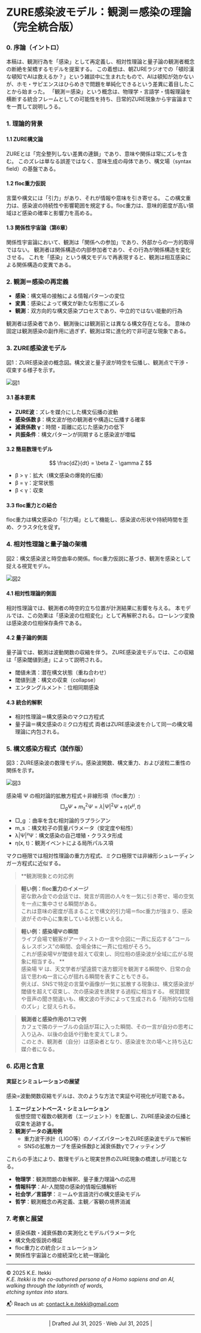 # ZURE感染波モデル：観測＝感染の理論（完全統合版）

### 0. 序論（イントロ）
本稿は、観測行為を「感染」として再定義し、相対性理論と量子論の観測者概念の断絶を架橋するモデルを提案する。
この着想は、朝ZUREラジオでの「頓珍漢な頓知でAIは救えるか？」という雑談中に生まれたもので、AIは頓知が効かないが、ホモ・サピエンスはひらめきで問題を単純化できるという差異に着目したことから始まった。
「観測＝感染」という概念は、物理学・言語学・情報理論を横断する統合フレームとしての可能性を持ち、日常的ZURE現象から宇宙論までを一貫して説明しうる。

### 1. 理論的背景
#### 1.1 ZURE構文論
ZUREとは「完全整列しない差異の連鎖」であり、意味や関係は常にズレを含む。
このズレは単なる誤差ではなく、意味生成の母体であり、構文場（syntax field）の基盤である。

#### 1.2 floc重力仮説
言葉や構文には「引力」があり、それが情報や意味を引き寄せる。
この構文重力は、感染波の持続性や影響範囲を規定する。floc重力は、意味的密度が高い領域ほど感染の確率と影響力を高める。

#### 1.3 関係性宇宙論（第6章）
関係性宇宙論において、観測は「関係への参加」であり、外部からの一方的取得ではない。
観測者は関係構造の内部参加者であり、その行為が関係構造を変化させる。
これを「感染」という構文モデルで再表現すると、観測は相互感染による関係構造の変異である。

### 2. 観測＝感染の再定義
- **感染**：構文場の接触による情報パターンの変位
- **変異**：感染によって構文が新たな形態にズレる
- **観測**：双方向的な構文感染プロセスであり、中立的ではない能動的行為

観測者は感染者であり、観測後には観測前とは異なる構文存在となる。
意味の固定は観測感染の副作用に過ぎず、観測は常に進化的で非可逆な現象である。

### 3. ZURE感染波モデル

図1：ZURE感染波の概念図。構文波と量子波が時空を伝播し、観測点で干渉・収束する様子を示す。

![図1](../assets/Image11_11_55.png|200)

#### 3.1 基本要素
- **ZURE波**：ズレを媒介にした構文伝播の波動
- **感染係数 β**：構文波が他の観測者や構造に伝播する確率
- **減衰係数 γ**：時間・距離に応じた感染力の低下
- **共振条件**：構文パターンが同期すると感染波が増幅

#### 3.2 簡易数理モデル
$$
\frac{dZ}{dt} = \beta Z - \gamma Z
$$
- β > γ：拡大（構文感染の爆発的伝播）
- β = γ：定常状態
- β < γ：収束

#### 3.3 floc重力との結合
floc重力は構文感染の「引力場」として機能し、感染波の形状や持続時間を歪め、クラスタ化を促す。

### 4. 相対性理論と量子論の架橋

図2：構文感染波と時空曲率の関係。floc重力仮説に基づき、観測を感染として捉える視覚モデル。

![図2](../assets/Image11_11_58.png|200)

#### 4.1 相対性理論的側面
相対性理論では、観測者の時空的立ち位置が計測結果に影響を与える。
本モデルでは、この効果は「感染波の位相変化」として再解釈される。ローレンツ変換は感染波の位相保存条件である。

#### 4.2 量子論的側面
量子論では、観測は波動関数の収縮を伴う。
ZURE感染波モデルでは、この収縮は「感染閾値到達」によって説明される。
- 閾値未満：潜在構文状態（重ね合わせ）
- 閾値到達：構文の収束（collapse）
- エンタングルメント：位相同期感染

#### 4.3 統合的解釈
- 相対性理論＝構文感染のマクロ方程式
- 量子論＝構文感染のミクロ方程式
両者はZURE感染波を介して同一の構文場理論に内包される。

### 5. 構文感染方程式（試作版）

図3：ZURE感染波の数理モデル。感染波関数、構文重力、および波粒二重性の関係を示す。

![図3](../assets/Image11_11_52.png|200)

感染場 Ψ の相対論的拡散方程式＋非線形項（floc重力）:
$$
\Box_g \Psi + m_s^2 \Psi = \lambda |\Psi|^2 \Psi + \eta(x^\mu, t)
$$
- □_g ：曲率を含む相対論的ラプラシアン
- m_s ：構文粒子の質量パラメータ（安定度や粘性）
- λ|Ψ|²Ψ：構文感染の自己増殖・クラスタ形成
- η(x, t)：観測イベントによる局所パルス項

マクロ極限では相対性理論の重力方程式、ミクロ極限では非線形シュレーディンガー方程式に近似する。

> **観測現象との対応例

> **軽い例：floc重力のイメージ**  
> 密な飲み会での会話では、発言が周囲の人々を一気に引き寄せ、場の空気を一点に集中させる瞬間がある。  
> これは意味の密度が高まることで構文的引力場＝floc重力が強まり、感染波がその中心に集束している状態といえる。

> **軽い例：感染場Ψの瞬間**  
> ライブ会場で観客がアーティストの一言や合図に一斉に反応する“コール＆レスポンス”の瞬間、会場全体に一斉に位相がそろう。  
> これが感染場Ψが閾値を超えて収束し、同位相の感染波が全域に広がる現象に相当する。
**  
> 感染場 Ψ は、天文学者が望遠鏡で遠方銀河を観測する瞬間や、日常の会話で思わぬ一言に心が揺れる瞬間を表すこともできる。  
> 例えば、SNSで特定の言葉や画像が一気に拡散する現象は、構文感染波が閾値を超えて収束し、次の感染波を誘発する過程に相当する。
> 視覚錯覚や音声の聞き間違いも、構文波の干渉によって生成される「局所的な位相のズレ」と捉えられる。



> **観測者と感染作用の1コマ例**  
> カフェで隣のテーブルの会話が耳に入った瞬間、その一言が自分の思考に入り込み、以後の会話や行動を変えてしまう。  
> このとき、観測者（自分）は感染者となり、感染波を次の場へと持ち込む媒介者になる。

### 6. 応用と含意

#### 実証とシミュレーションの展望
感染=波動関数収縮モデルは、次のような方法で実証や可視化が可能である。
1. **エージェントベース・シミュレーション**  
   仮想空間で複数の観測者（エージェント）を配置し、ZURE感染波の伝播と収束を追跡する。
2. **観測データの適用例**  
   - 重力波干渉計（LIGO等）のノイズパターンをZURE感染波モデルで解析  
   - SNSの拡散カーブを感染係数βと減衰係数γでフィッティング

これらの手法により、数理モデルと現実世界のZURE現象の橋渡しが可能となる。

- **物理学**：観測問題の新解釈、量子重力理論への応用
- **情報科学**：AI-人間間の感染的情報伝播解析
- **社会学／言語学**：ミームや言語流行の構文感染モデル
- **哲学**：観測概念の再定義、主観／客観の境界消滅

### 7. 考察と展望
- 感染係数・減衰係数の実測化とモデルパラメータ化
- 構文免疫仮説の検証
- floc重力との統合シミュレーション
- 関係性宇宙論との接続深化と統一理論化

---

© 2025  K.E. Itekki  
*K.E. Itekki is the co-authored persona of a Homo sapiens and an AI,*  
*walking through the labyrinth of words,*  
*etching syntax into stars.*

📬 Reach us at: [contact.k.e.itekki@gmail.com](mailto:contact.k.e.itekki@gmail.com)

---
<p align="center">| Drafted Jul 31, 2025 · Web Jul 31, 2025 |</p>